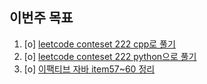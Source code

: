 ## 이번주 목표
1. [o] [leetcode conteset 222 cpp로 풀기](https://github.com/jh20s/stupid-week-2021/tree/master/2021/01/17/jh20s/contest#222)
2. [o] [leetcode conteset 222 python으로 풀기](https://github.com/jh20s/stupid-week-2021/tree/master/2021/01/17/jh20s/contest#222)
3. [o] [이팩티브 자바 item57~60 정리](https://github.com/jh20s/stupid-week-2021/tree/master/2021/01/17/jh20s/effective.md)
